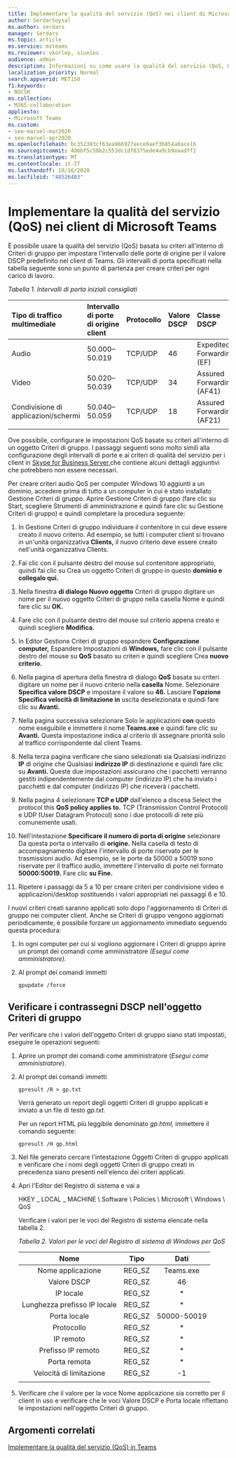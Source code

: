 ```yaml
---
title: Implementare la qualità del servizio (QoS) nei client di Microsoft Teams
author: SerdarSoysal
ms.author: serdars
manager: Serdars
ms.topic: article
ms.service: msteams
ms.reviewer: vkorlep, siunies
audience: admin
description: Informazioni su come usare la qualità del servizio (QoS, Quality of Service) per ottimizzare il traffico di rete per il client desktop di Microsoft Teams.
localization_priority: Normal
search.appverid: MET150
f1.keywords:
- NOCSH
ms.collection:
- M365-collaboration
appliesto:
- Microsoft Teams
ms.custom:
- seo-marvel-mar2020
- seo-marvel-apr2020
ms.openlocfilehash: bc352303cf63ea966927aece0aef36854a0ace1b
ms.sourcegitcommit: 4d6bf5c58b2c553dc1df8375ede4a9cb9eaadff2
ms.translationtype: MT
ms.contentlocale: it-IT
ms.lasthandoff: 10/16/2020
ms.locfileid: "48526403"
---
```

# <a name="implement-quality-of-service-qos-in-microsoft-teams-clients"></a>Implementare la qualità del servizio (QoS) nei client di Microsoft Teams

È possibile usare la qualità del servizio (QoS) basata su criteri all'interno di Criteri di gruppo per impostare l'intervallo delle porte di origine per il valore DSCP predefinito nel client di Teams. Gli intervalli di porta specificati nella tabella seguente sono un punto di partenza per creare criteri per ogni carico di lavoro.

*Tabella 1. Intervalli di porta iniziali consigliati*

|Tipo di traffico multimediale| Intervallo di porte di origine client  |Protocollo|Valore DSCP|Classe DSCP|
|:--- |:--- |:--- |:--- |:--- |
|Audio| 50.000–50.019|TCP/UDP|46|Expedited Forwarding (EF)|
|Video| 50.020–50.039|TCP/UDP|34|Assured Forwarding (AF41)|
|Condivisione di applicazioni/schermi| 50.040–50.059|TCP/UDP|18|Assured Forwarding (AF21)|
| | | | | |

Ove possibile, configurare le impostazioni QoS basate su criteri all'interno di un oggetto Criteri di gruppo. I passaggi seguenti sono molto simili alla configurazione degli intervalli di porte e ai criteri di qualità del servizio per i client in  [Skype for Business Server,](https://docs.microsoft.com/SkypeForBusiness/manage/network-management/qos/configuring-port-ranges-for-your-skype-clients#configure-quality-of-service-policies-for-clients-running-on-windows-10)che contiene alcuni dettagli aggiuntivi che potrebbero non essere necessari.

Per creare criteri audio QoS per computer Windows 10 aggiunti a un dominio, accedere prima di tutto a un computer in cui è stato installato Gestione Criteri di gruppo. Aprire Gestione Criteri di gruppo (fare clic su Start, scegliere Strumenti di amministrazione e quindi fare clic su Gestione Criteri di gruppo) e quindi completare la procedura seguente:

1. In Gestione Criteri di gruppo individuare il contenitore in cui deve essere creato il nuovo criterio. Ad esempio, se tutti i computer client si trovano in un'unità organizzativa **Clients,** il nuovo criterio deve essere creato nell'unità organizzativa Clients.

1. Fai clic con il pulsante destro del mouse sul contenitore appropriato, quindi fai clic su Crea un oggetto Criteri di gruppo in questo **dominio e collegalo qui.**

1. Nella finestra **di dialogo Nuovo oggetto** Criteri di gruppo digitare  un nome per il nuovo oggetto Criteri di gruppo nella casella Nome e quindi fare clic su **OK.**

1. Fare clic con il pulsante destro del mouse sul criterio appena creato e quindi scegliere **Modifica.**

1. In Editor Gestione Criteri di gruppo espandere **Configurazione computer,** Espandere Impostazioni di **Windows,** fare clic con il pulsante destro del mouse su **QoS** basato su criteri e quindi scegliere Crea **nuovo criterio.**

1. Nella pagina di apertura della finestra di dialogo **QoS** basata su criteri digitare un nome per il nuovo criterio nella **casella** Nome. Selezionare **Specifica valore DSCP** e impostare il valore su **46.** Lasciare **l'opzione Specifica velocità di limitazione in** uscita deselezionata e quindi fare clic su **Avanti.**

1. Nella pagina successiva selezionare Solo le applicazioni **con** questo nome eseguibile e immettere il nome **Teams.exe** e quindi fare clic su **Avanti.** Questa impostazione indica al criterio di assegnare priorità solo al traffico corrispondente dal client Teams.

1. Nella terza pagina verificare che siano selezionati sia Qualsiasi indirizzo **IP** di origine che Qualsiasi **indirizzo IP** di destinazione e quindi fare clic su **Avanti.** Queste due impostazioni assicurano che i pacchetti verranno gestiti indipendentemente dal computer (indirizzo IP) che ha inviato i pacchetti e dal computer (indirizzo IP) che riceverà i pacchetti.

1. Nella pagina 4 selezionare **TCP e UDP** dall'elenco a discesa Select the protocol this **QoS policy applies to.** TCP (Transmission Control Protocol) e UDP (User Datagram Protocol) sono i due protocolli di rete più comunemente usati.

1. Nell'intestazione **Specificare il numero di porta di origine** selezionare Da questa porta o intervallo di **origine.** Nella casella di testo di accompagnamento digitare l'intervallo di porte riservato per le trasmissioni audio. Ad esempio, se le porte da 50000 a 50019 sono riservate per il traffico audio, immettere l'intervallo di porte nel formato **50000:50019.** Fare clic **su Fine.**

1. Ripetere i passaggi da 5 a 10 per creare criteri per condivisione video e applicazioni/desktop sostituendo i valori appropriati nei passaggi 6 e 10.

I nuovi criteri creati saranno applicati solo dopo l'aggiornamento di Criteri di gruppo nei computer client. Anche se Criteri di gruppo vengono aggiornati periodicamente, è possibile forzare un aggiornamento immediato seguendo questa procedura:

1. In ogni computer per cui si vogliono aggiornare i Criteri di gruppo aprire un prompt dei comandi come amministratore *(Esegui come amministratore).*

1. Al prompt dei comandi immetti

   ```console
   gpupdate /force
   ```

## <a name="verify-dscp-markings-in-the-group-policy-object"></a>Verificare i contrassegni DSCP nell'oggetto Criteri di gruppo

Per verificare che i valori dell'oggetto Criteri di gruppo siano stati impostati, eseguire le operazioni seguenti:

1. Aprire un prompt dei comandi come amministratore (*Esegui come amministratore*).

1. Al prompt dei comandi immetti

   ```console
   gpresult /R > gp.txt
   ```

   Verrà generato un report degli oggetti Criteri di gruppo applicati e inviato a un file di testo *gp.txt.*

   Per un report HTML più leggibile denominato *gp.html,* immettere il comando seguente:

   ```console
   gpresult /H gp.html
   ```

1. Nel file generato cercare l'intestazione Oggetti Criteri di gruppo applicati e verificare che i nomi degli oggetti Criteri di gruppo creati in precedenza siano presenti nell'elenco dei criteri applicati. 

1. Apri l'Editor del Registro di sistema e vai a

   HKEY \_ LOCAL \_ MACHINE \\ Software \\ Policies \\ Microsoft \\ Windows \\ QoS

   Verificare i valori per le voci del Registro di sistema elencate nella tabella 2.

   *Tabella 2. Valori per le voci del Registro di sistema di Windows per QoS*

   |          Nome          |  Tipo  |    Dati     |
   |         :---:          | :---:  |    :---:    |
   |    Nome applicazione    | REG_SZ |  Teams.exe  |
   |       Valore DSCP       | REG_SZ |     46      |
   |        IP locale        | REG_SZ |     \*      |
   | Lunghezza prefisso IP locale | REG_SZ |     \*      |
   |       Porta locale       | REG_SZ | 50000-50019 |
   |        Protocollo        | REG_SZ |     \*      |
   |       IP remoto        | REG_SZ |     \*      |
   |    Prefisso IP remoto    | REG_SZ |     \*      |
   |      Porta remota       | REG_SZ |     \*      |
   |     Velocità di limitazione      | REG_SZ |     -1      |
   | | | |

1. Verificare che il valore per la voce Nome applicazione sia corretto per il client in uso e verificare che le voci Valore DSCP e Porta locale riflettano le impostazioni nell'oggetto Criteri di gruppo.


## <a name="related-topics"></a>Argomenti correlati

[Implementare la qualità del servizio (QoS) in Teams](QoS-in-Teams.md)